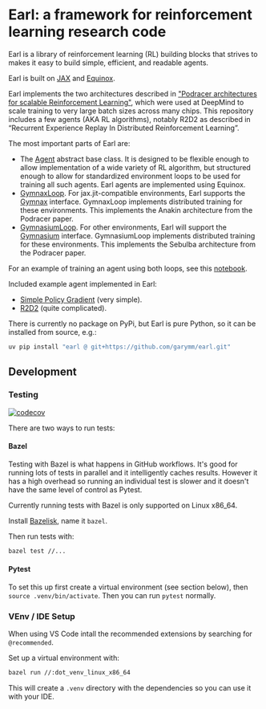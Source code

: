 # Earl: a framework for reinforcement learning research code

Earl is a library of reinforcement learning (RL) building blocks that strives to makes it easy to build simple, efficient, and readable agents.

Earl is built on [JAX](https://docs.jax.dev/en/latest/) and [Equinox](https://docs.kidger.site/equinox/).

Earl implements the two architectures described in ["Podracer architectures for scalable Reinforcement Learning"](https://arxiv.org/abs/2104.06272), which were used at DeepMind to scale training to very large batch sizes across many chips. This repository includes a few agents (AKA RL algorithms), notably R2D2 as described in “Recurrent Experience Replay In Distributed Reinforcement Learning”.

The most important parts of Earl are:

* The [Agent](earl/core.py) abstract base class. It is designed to be flexible enough to allow implementation of a wide variety of RL algorithm, but structured enough to allow for standardized environment loops to be used for training all such agents. Earl agents are implemented using Equinox.
* [GymnaxLoop](earl/environment_loop/gymnax_loop.py). For jax.jit-compatible environments, Earl supports the [Gymnax](https://github.com/RobertTLange/gymnax/blob/main/gymnax/environments/environment.py) interface. GymnaxLoop implements distributed training for these environments. This implements the Anakin architecture from the Podracer paper.
* [GymnasiumLoop](earl/environment_loop/gymnasium_loop.py). For other environments, Earl will support the [Gymnasium](https://gymnasium.farama.org/api/env/) interface. GymnasiumLoop implements distributed training for these environments. This implements the Sebulba architecture from the Podracer paper.

For an example of training an agent using both loops, see this [notebook](earl/agents/r2d2/train_r2d2_asterix.ipynb).

Included example agent implemented in Earl:

* [Simple Policy Gradient](earl/agents/simple_policy_gradient/simple_policy_gradient.py) (very simple).
* [R2D2](earl/agents/r2d2/r2d2.py) (quite complicated).


There is currently no package on PyPi, but Earl is pure Python, so it can be installed from source, e.g.:

```sh
uv pip install "earl @ git+https://github.com/garymm/earl.git"
```


## Development

### Testing

[![codecov](https://codecov.io/gh/garymm/earl/graph/badge.svg?token=MDG3TCNML8)](https://codecov.io/gh/garymm/earl)


There are two ways to run tests:


#### Bazel

Testing with Bazel is what happens in GitHub workflows. It's good for running lots of tests in parallel and it intelligently caches results.
However it has a high overhead so running an individual test is slower and it doesn't have the same level of control as Pytest.

Currently running tests with Bazel is only supported on Linux x86_64.

Install [Bazelisk](https://github.com/bazelbuild/bazelisk/blob/master/README.md), name it `bazel`.

Then run tests with:

```sh
bazel test //...
```


#### Pytest

To set this up first create a virtual environment (see section below), then `source .venv/bin/activate`.
Then you can run `pytest` normally.

### VEnv / IDE Setup

When using VS Code intall the recommended extensions by searching for `@recommended`.

Set up a virtual environment with:

```sh
bazel run //:dot_venv_linux_x86_64
```

This will create a `.venv` directory with the dependencies so you can use it with your IDE.
